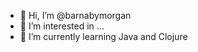 - 👋 Hi, I’m @barnabymorgan
- 👀 I’m interested in ...
- 🌱 I’m currently learning Java and Clojure 

<!---
- 💞️ I’m looking to collaborate on ...
- 📫 How to reach me ...

barnabymorgan/barnabymorgan is a ✨ special ✨ repository because its `README.md` (this file) appears on your GitHub profile.
You can click the Preview link to take a look at your changes.
--->
